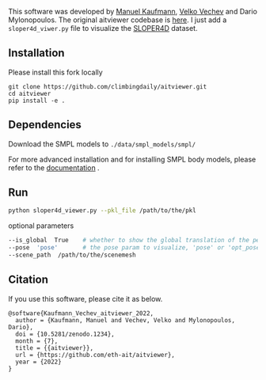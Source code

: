 
This software was developed by [Manuel Kaufmann](mailto:manuel.kaufmann@inf.ethz.ch), [Velko Vechev](mailto:velko.vechev@inf.ethz.ch) and Dario Mylonopoulos.
The original aitviewer codebase is [here](https://github.com/eth-ait/aitviewer).
I just add a `sloper4d_viwer.py` file to visualize the [SLOPER4D](http://www.lidarhumanmotion.net/data-sloper4d/) dataset.

## Installation
Please install this fork locally 
```commandline
git clone https://github.com/climbingdaily/aitviewer.git
cd aitviewer
pip install -e .
```

## Dependencies
Download the SMPL models to `./data/smpl_models/smpl/`

For more advanced installation and for installing SMPL body models, please refer to the [documentation](https://eth-ait.github.io/aitviewer/parametric_human_models/supported_models.html) .

## Run
```bash
python sloper4d_viewer.py --pkl_file /path/to/the/pkl
```
optional parameters
```bash
--is_global  True    # whether to show the global translation of the person
--pose  'pose'       # the pose param to visualize, 'pose' or 'opt_pose'
--scene_path  /path/to/the/scenemesh
```

## Citation
If you use this software, please cite it as below.
```commandline
@software{Kaufmann_Vechev_aitviewer_2022,
  author = {Kaufmann, Manuel and Vechev, Velko and Mylonopoulos, Dario},
  doi = {10.5281/zenodo.1234},
  month = {7},
  title = {{aitviewer}},
  url = {https://github.com/eth-ait/aitviewer},
  year = {2022}
}
```
